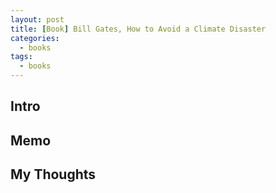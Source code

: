 ```yaml
---
layout: post
title: [Book] Bill Gates, How to Avoid a Climate Disaster
categories:  
  - books
tags:
  - books  
---
```


## Intro


## Memo


## My Thoughts
